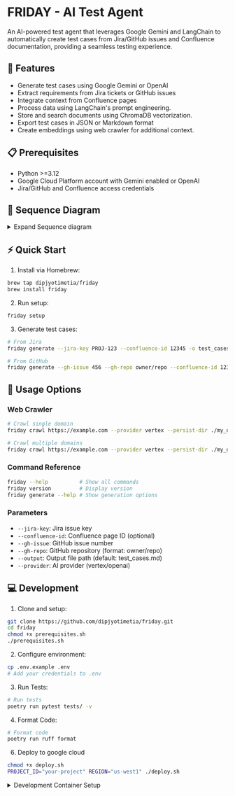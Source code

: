 # FRIDAY - AI Test Agent

An AI-powered test agent that leverages Google Gemini and LangChain to automatically create test cases from Jira/GitHub issues and Confluence documentation, providing a seamless testing experience.

## 🚀 Features

- Generate test cases using Google Gemini or OpenAI
- Extract requirements from Jira tickets or GitHub issues 
- Integrate context from Confluence pages
- Process data using LangChain's prompt engineering.
- Store and search documents using ChromaDB vectorization.
- Export test cases in JSON or Markdown format
- Create embeddings using web crawler for additional context.

## 📋 Prerequisites

- Python >=3.12
- Google Cloud Platform account with Gemini enabled or OpenAI
- Jira/GitHub and Confluence access credentials

## 🔄 Sequence Diagram

<details>
<summary>Expand Sequence diagram</summary>

```mermaid
%%{init: {
    'theme': 'base',
    'themeVariables': {
        'primaryColor': '#1a1a1a',
        'primaryTextColor': '#fff',
        'primaryBorderColor': '#4285f4',
        'lineColor': '#4285f4',
        'secondaryColor': '#2d2d2d',
        'tertiaryColor': '#2d2d2d',
        'actorBkg': '#4285f4',
        'actorTextColor': '#fff',
        'actorLineColor': '#4285f4',
        'signalColor': '#6c757d',
        'signalTextColor': '#fff',
        'labelBoxBkgColor': '#2d2d2d',
        'labelBoxBorderColor': '#4285f4',
        'labelTextColor': '#fff',
        'loopTextColor': '#fff',
        'noteBorderColor': '#43a047',
        'noteBkgColor': '#43a047',
        'noteTextColor': '#fff',
        'activationBorderColor': '#4285f4',
        'activationBkgColor': '#2d2d2d',
        'sequenceNumberColor': '#fff'
    }
}}%%

sequenceDiagram
    box rgba(66, 133, 244, 0.1) External Components
    participant User
    end
    
    box rgba(66, 133, 244, 0.1) Core System
    participant Main
    participant IssueConnector
    participant JiraConnector
    participant GitHubConnector
    participant ConfluenceConnector
    participant TestCaseGenerator
    participant PromptBuilder
    end

    Note over User,PromptBuilder: Test Case Generation Flow

    User->>+Main: Run main.py with issue-key/number<br/>and confluence-id
    
    alt Jira Issue
        rect rgba(67, 160, 71, 0.1)
            Main->>+IssueConnector: Get issue details
            IssueConnector->>+JiraConnector: Fetch Jira issue
            JiraConnector-->>-IssueConnector: Return issue details
            IssueConnector-->>-Main: Return issue details
            Main->>+IssueConnector: Extract acceptance criteria
            IssueConnector->>JiraConnector: Extract from Jira
            JiraConnector-->>IssueConnector: Return criteria
            IssueConnector-->>-Main: Return acceptance criteria
        end
    else GitHub Issue
        rect rgba(67, 160, 71, 0.1)
            Main->>+IssueConnector: Get issue details
            IssueConnector->>+GitHubConnector: Fetch GitHub issue
            GitHubConnector-->>-IssueConnector: Return issue details
            IssueConnector-->>-Main: Return issue details
            Main->>+IssueConnector: Extract acceptance criteria
            IssueConnector->>GitHubConnector: Extract from GitHub
            GitHubConnector-->>IssueConnector: Return criteria
            IssueConnector-->>-Main: Return acceptance criteria
        end
    end
    
    rect rgba(255, 152, 0, 0.1)
        Main->>+ConfluenceConnector: Fetch Confluence<br/>page content
        ConfluenceConnector-->>-Main: Return page content
    end
    
    rect rgba(66, 133, 244, 0.1)
        Main->>+PromptBuilder: Build prompt with details
        PromptBuilder-->>-Main: Return prompt
        Main->>+TestCaseGenerator: Generate test cases
        TestCaseGenerator-->>-Main: Return test cases
    end
    
    Main->>-User: Save test cases to<br/>output file

    Note over User,PromptBuilder: Process Complete
```

</details>

## ⚡️ Quick Start

1. Install via Homebrew:
```bash
brew tap dipjyotimetia/friday
brew install friday
```

2. Run setup:
```bash 
friday setup
```

3. Generate test cases:
```bash
# From Jira
friday generate --jira-key PROJ-123 --confluence-id 12345 -o test_cases.md

# From GitHub
friday generate --gh-issue 456 --gh-repo owner/repo --confluence-id 12345 -o test_cases.md
```

## 📖 Usage Options

### Web Crawler
```bash
# Crawl single domain
friday crawl https://example.com --provider vertex --persist-dir ./my_data/chroma --max-pages 5

# Crawl multiple domains
friday crawl https://example.com --provider vertex --persist-dir ./my_data/chroma --max-pages 10 --same-domain false
```

### Command Reference
```bash
friday --help          # Show all commands
friday version         # Display version
friday generate --help # Show generation options
```

### Parameters
- `--jira-key`: Jira issue key
- `--confluence-id`: Confluence page ID (optional)
- `--gh-issue`: GitHub issue number
- `--gh-repo`: GitHub repository (format: owner/repo)
- `--output`: Output file path (default: test_cases.md)
- `--provider`: AI provider (vertex/openai)

## 💻 Development

1. Clone and setup:
```bash
git clone https://github.com/dipjyotimetia/friday.git
cd friday
chmod +x prerequisites.sh
./prerequisites.sh
```

2. Configure environment:
```bash
cp .env.example .env
# Add your credentials to .env
```

3. Run Tests:
```bash
# Run tests
poetry run pytest tests/ -v
```

4. Format Code:
```bash
# Format code
poetry run ruff format
```

6. Deploy to google cloud
```bash
chmod +x deploy.sh
PROJECT_ID="your-project" REGION="us-west1" ./deploy.sh
```

<details>
<summary>Development Container Setup</summary>

## Development Container Setup

This project uses Visual Studio Code's Development Containers feature, providing a consistent development environment via Docker.

### Prerequisites

1. [Visual Studio Code](https://code.visualstudio.com/)
2. [Docker Desktop](https://www.docker.com/products/docker-desktop)
3. [Dev Containers extension](https://marketplace.visualstudio.com/items?itemName=ms-vscode-remote.remote-containers)

### Features

- Python 3.12 with Poetry package management
- Node.js 22 with npm
- Docker-in-Docker support
- Pre-configured VS Code extensions:
  - Python and Pylance
  - ESLint
  - Prettier
  - Docker
  - Ruff (Python linter)

### Environment Variables

Required environment variables (set these before opening the dev container):

```sh
GOOGLE_CLOUD_PROJECT
GOOGLE_CLOUD_REGION
GITHUB_ACCESS_TOKEN
GITHUB_USERNAME
JIRA_URL
JIRA_USERNAME
JIRA_API_TOKEN
CONFLUENCE_URL
CONFLUENCE_USERNAME
CONFLUENCE_API_TOKEN
```

## Services

The development environment includes three services:

- `workspace`: Main development container
- `api`: FastAPI backend service (port 8080)
- `app`: Frontend application (port 3000)

## Getting Started

1. Clone the repository
2. Copy .env.example to .env and fill in your credentials
3. Open in VS Code
4. Click "Reopen in Container" when prompted
5. The container will build and install all dependencies automatically

</details>